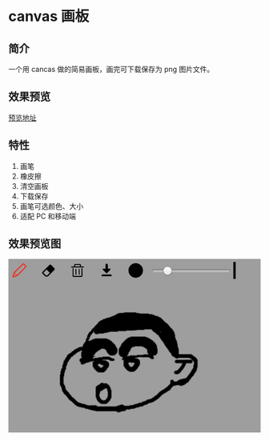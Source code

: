 # canvas 画板

## 简介

一个用 cancas 做的简易画板，画完可下载保存为 png 图片文件。

## 效果预览

[预览地址](https://jaylanwood.github.io/canvas/)

## 特性

1. 画笔
2. 橡皮擦
3. 清空画板
4. 下载保存
5. 画笔可选颜色、大小
6. 适配 PC 和移动端

## 效果预览图

![preview](preview.png)

